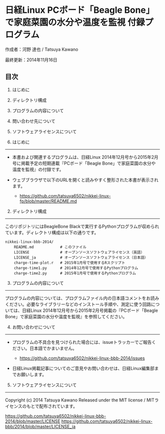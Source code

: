 日経Linux PCボード「Beagle Bone」で家庭菜園の水分や温度を監視 付録プログラム
==================================================================

作成者：河野 達也 / Tatsuya Kawano

最終更新：2014年11月16日

目次
----

1. はじめに
2. ディレクトリ構成
3. プログラムの内容について
4. 問い合わせ先について
5. ソフトウェアライセンスについて


1. はじめに
-----------

- 本書および関連するプログラムは、日経Linux 2014年12月号から2015年2月号に掲載予定の短期連載『PCボード「Beagle Bone」で家庭菜園の水分や温度を監視』の付録です。

- ウェブブラウザで以下のURLを開くと読みやすく整形された本書が表示されます。
  * https://github.com/tatsuya6502/nikkei-linux-fp/blob/master/README.md


2. ディレクトリ構成
-------------------

このリポジトリにはBeagleBone Blackで実行するPythonプログラムが収められています。ディレクトリ構成は以下の通りです。


```shell
nikkei-linux-bbb-2014/
    README.md            # このファイル
    LICENSE              # オープンソースソフトウェアライセンス（英語）
    LICENSE_ja           # オープンソースソフトウェアライセンス（日本語）
    charge-time-plot.r   # 2015年1月号で使用するRスクリプト
    charge-time1.py      # 2014年12月号で使用するPythonプログラム
    charge-time2.py      # 2015年1月号で使用するPythonプログラム
```

3. プログラムの内容について
-----------------------

プログラムの内容については、プログラムファイル内の日本語コメントをお読みください。必要なライブラリーなどのインストール手順や、測定に使う回路については、日経Linux 2014年12月号から2015年2月号掲載の『PCボード「Beagle Bone」で家庭菜園の水分や温度を監視』を参照してください。


4. お問い合わせについて
-----------------------

- プログラムの不具合を見つけられた場合には、issueトラッカーでご報告ください。日本語でかまいません。
  * https://github.com/tatsuya6502/nikkei-linux-bbb-2014/issues

- 日経Linux掲載記事についてのご意見やお問い合わせは、日経Linux編集部までお願いします。


5. ソフトウェアライセンスについて
------------------------------

Copyright (c) 2014 Tatsuya Kawano
Released under the MIT license / MITライセンスのもとで配布されています。

https://github.com/tatsuya6502/nikkei-linux-bbb-2014/blob/master/LICENSE
https://github.com/tatsuya6502/nikkei-linux-bbb/2014/blob/master/LICENSE_ja

##
